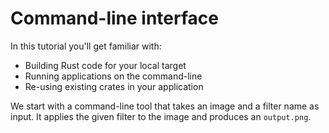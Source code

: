 # Command-line interface

In this tutorial you'll get familiar with:

* Building Rust code for your local target
* Running applications on the command-line
* Re-using existing crates in your application

We start with a command-line tool that takes an image and a filter name as input.
It applies the given filter to the image and produces an `output.png`.
